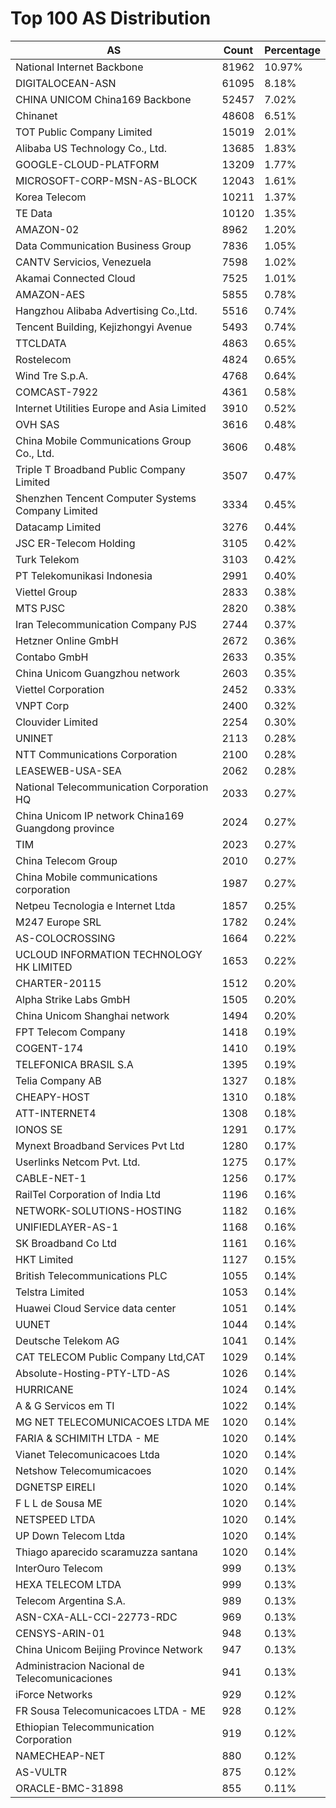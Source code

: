 # Top 100 AS Distribution
| AS | Count | Percentage |
|----|----|----|
| National Internet Backbone | 81962 | 10.97% |
| DIGITALOCEAN-ASN | 61095 | 8.18% |
| CHINA UNICOM China169 Backbone | 52457 | 7.02% |
| Chinanet | 48608 | 6.51% |
| TOT Public Company Limited | 15019 | 2.01% |
| Alibaba US Technology Co., Ltd. | 13685 | 1.83% |
| GOOGLE-CLOUD-PLATFORM | 13209 | 1.77% |
| MICROSOFT-CORP-MSN-AS-BLOCK | 12043 | 1.61% |
| Korea Telecom | 10211 | 1.37% |
| TE Data | 10120 | 1.35% |
| AMAZON-02 | 8962 | 1.20% |
| Data Communication Business Group | 7836 | 1.05% |
| CANTV Servicios, Venezuela | 7598 | 1.02% |
| Akamai Connected Cloud | 7525 | 1.01% |
| AMAZON-AES | 5855 | 0.78% |
| Hangzhou Alibaba Advertising Co.,Ltd. | 5516 | 0.74% |
| Tencent Building, Kejizhongyi Avenue | 5493 | 0.74% |
| TTCLDATA | 4863 | 0.65% |
| Rostelecom | 4824 | 0.65% |
| Wind Tre S.p.A. | 4768 | 0.64% |
| COMCAST-7922 | 4361 | 0.58% |
| Internet Utilities Europe and Asia Limited | 3910 | 0.52% |
| OVH SAS | 3616 | 0.48% |
| China Mobile Communications Group Co., Ltd. | 3606 | 0.48% |
| Triple T Broadband Public Company Limited | 3507 | 0.47% |
| Shenzhen Tencent Computer Systems Company Limited | 3334 | 0.45% |
| Datacamp Limited | 3276 | 0.44% |
| JSC ER-Telecom Holding | 3105 | 0.42% |
| Turk Telekom | 3103 | 0.42% |
| PT Telekomunikasi Indonesia | 2991 | 0.40% |
| Viettel Group | 2833 | 0.38% |
| MTS PJSC | 2820 | 0.38% |
| Iran Telecommunication Company PJS | 2744 | 0.37% |
| Hetzner Online GmbH | 2672 | 0.36% |
| Contabo GmbH | 2633 | 0.35% |
| China Unicom Guangzhou network | 2603 | 0.35% |
| Viettel Corporation | 2452 | 0.33% |
| VNPT Corp | 2400 | 0.32% |
| Clouvider Limited | 2254 | 0.30% |
| UNINET | 2113 | 0.28% |
| NTT Communications Corporation | 2100 | 0.28% |
| LEASEWEB-USA-SEA | 2062 | 0.28% |
| National Telecommunication Corporation HQ | 2033 | 0.27% |
| China Unicom IP network China169 Guangdong province | 2024 | 0.27% |
| TIM | 2023 | 0.27% |
| China Telecom Group | 2010 | 0.27% |
| China Mobile communications corporation | 1987 | 0.27% |
| Netpeu Tecnologia e Internet Ltda | 1857 | 0.25% |
| M247 Europe SRL | 1782 | 0.24% |
| AS-COLOCROSSING | 1664 | 0.22% |
| UCLOUD INFORMATION TECHNOLOGY HK LIMITED | 1653 | 0.22% |
| CHARTER-20115 | 1512 | 0.20% |
| Alpha Strike Labs GmbH | 1505 | 0.20% |
| China Unicom Shanghai network | 1494 | 0.20% |
| FPT Telecom Company | 1418 | 0.19% |
| COGENT-174 | 1410 | 0.19% |
| TELEFONICA BRASIL S.A | 1395 | 0.19% |
| Telia Company AB | 1327 | 0.18% |
| CHEAPY-HOST | 1310 | 0.18% |
| ATT-INTERNET4 | 1308 | 0.18% |
| IONOS SE | 1291 | 0.17% |
| Mynext Broadband Services Pvt Ltd | 1280 | 0.17% |
| Userlinks Netcom Pvt. Ltd. | 1275 | 0.17% |
| CABLE-NET-1 | 1256 | 0.17% |
| RailTel Corporation of India Ltd | 1196 | 0.16% |
| NETWORK-SOLUTIONS-HOSTING | 1182 | 0.16% |
| UNIFIEDLAYER-AS-1 | 1168 | 0.16% |
| SK Broadband Co Ltd | 1161 | 0.16% |
| HKT Limited | 1127 | 0.15% |
| British Telecommunications PLC | 1055 | 0.14% |
| Telstra Limited | 1053 | 0.14% |
| Huawei Cloud Service data center | 1051 | 0.14% |
| UUNET | 1044 | 0.14% |
| Deutsche Telekom AG | 1041 | 0.14% |
| CAT TELECOM Public Company Ltd,CAT | 1029 | 0.14% |
| Absolute-Hosting-PTY-LTD-AS | 1026 | 0.14% |
| HURRICANE | 1024 | 0.14% |
| A & G Servicos em TI | 1022 | 0.14% |
| MG NET TELECOMUNICACOES LTDA ME | 1020 | 0.14% |
| FARIA & SCHIMITH LTDA - ME | 1020 | 0.14% |
| Vianet Telecomunicacoes Ltda | 1020 | 0.14% |
| Netshow Telecomumicacoes | 1020 | 0.14% |
| DGNETSP EIRELI | 1020 | 0.14% |
| F L L de Sousa ME | 1020 | 0.14% |
| NETSPEED LTDA | 1020 | 0.14% |
| UP Down Telecom Ltda | 1020 | 0.14% |
| Thiago aparecido scaramuzza santana | 1020 | 0.14% |
| InterOuro Telecom | 999 | 0.13% |
| HEXA TELECOM LTDA | 999 | 0.13% |
| Telecom Argentina S.A. | 989 | 0.13% |
| ASN-CXA-ALL-CCI-22773-RDC | 969 | 0.13% |
| CENSYS-ARIN-01 | 948 | 0.13% |
| China Unicom Beijing Province Network | 947 | 0.13% |
| Administracion Nacional de Telecomunicaciones | 941 | 0.13% |
| iForce Networks | 929 | 0.12% |
| FR Sousa Telecomunicacoes LTDA - ME | 928 | 0.12% |
| Ethiopian Telecommunication Corporation | 919 | 0.12% |
| NAMECHEAP-NET | 880 | 0.12% |
| AS-VULTR | 875 | 0.12% |
| ORACLE-BMC-31898 | 855 | 0.11% |
